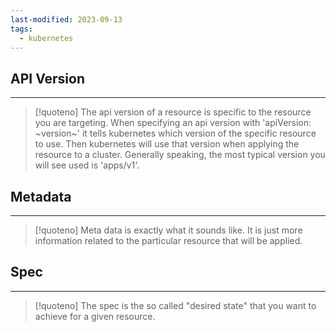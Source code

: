 ```yaml
---
last-modified: 2023-09-13
tags:
  - kubernetes
---
```

## API Version
---
> [!quoteno]
> The api version of a resource is specific to the resource you are targeting. When specifying an api version with 'apiVersion: ~version~' it tells kubernetes which version of the specific resource to use. Then kubernetes will use that version when applying the resource to a cluster. Generally speaking, the most typical version you will see used is 'apps/v1'.

## Metadata
---
> [!quoteno]
> Meta data is exactly what it sounds like. It is just more information related to the particular resource that will be applied.

## Spec
---
> [!quoteno]
> The spec is the so called "desired state" that you want to achieve for a given resource.


